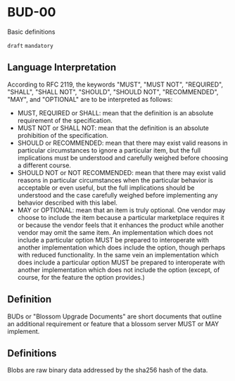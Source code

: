 # BUD-00
Basic definitions

`draft` `mandatory`

## Language Interpretation

According to RFC 2119, the keywords "MUST", "MUST NOT", "REQUIRED", "SHALL", "SHALL NOT", "SHOULD", "SHOULD NOT", "RECOMMENDED", "MAY", and "OPTIONAL" are to be interpreted as follows:

- MUST, REQUIRED or SHALL: mean that the definition is an absolute requirement of the specification.
- MUST NOT or SHALL NOT: mean that the definition is an absolute prohibition of the specification.
- SHOULD or RECOMMENDED: mean that there may exist valid reasons in particular circumstances to ignore a particular item, but the full implications must be understood and carefully weighed before choosing a different course.
- SHOULD NOT or NOT RECOMMENDED: mean that there may exist valid reasons in particular circumstances when the particular behavior is acceptable or even useful, but the full implications should be understood and the case carefully weighed before implementing any behavior described with this label.
- MAY or OPTIONAL: mean that an item is truly optional. One vendor may choose to include the item because a particular marketplace requires it or because the vendor feels that it enhances the product while another vendor may omit the same item. An implementation which does not include a particular option MUST be prepared to interoperate with another implementation which does include the option, though perhaps with reduced functionality. In the same vein an implementation which does include a particular option MUST be prepared to interoperate with another implementation which does not include the option (except, of course, for the feature the option provides.)

## Definition

BUDs or "Blossom Upgrade Documents" are short documents that outline an additional requirement or feature that a blossom server MUST or MAY implement.

## Definitions

Blobs are raw binary data addressed by the sha256 hash of the data.